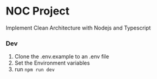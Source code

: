 # NOC Project

Implement Clean Architecture with Nodejs and Typescript

### Dev

1. Clone the .env.example to an .env file
2. Set the Environment variables
3. run `npm run dev`
